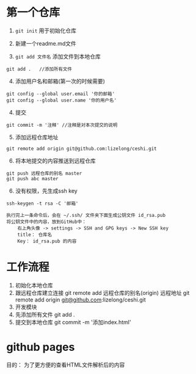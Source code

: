 # 第一个仓库
1. `git init` 用于初始化仓库

2. 新建一个readme.md文件

3. `git add 文件名` 添加文件到本地仓库
```
git add .   //添加所有文件
```

4. 添加用户名和邮箱(第一次的时候需要)
```
git config --global user.email '你的邮箱'
git config --global user.name '你的用户名'
```

4. 提交
```
git commit -m '注释' //注释是对本次提交的说明
```

5. 添加远程仓库地址
```
git remote add origin git@github.com:lizelong/ceshi.git
```
6. 将本地提交的内容推送到远程仓库
```
git push 远程仓库的别名 master
git push abc master
```

6. 没有权限，先生成ssh key
```
ssh-keygen -t rsa -C '邮箱'

执行完上一条命令后，会在 ~/.ssh/ 文件夹下面生成公钥文件 id_rsa.pub 
将公钥文件中的内容，放到GitHub中：
	右上角头像 -> settings -> SSH and GPG keys -> New SSH key
	title： 仓库名
	Key： id_rsa.pub 的内容
```




# 工作流程
1. 初始化本地仓库
2. 跟远程仓库建立连接
	git remote add 远程仓库的别名(origin) 远程地址
	git remote add origin git@github.com:lizelong/ceshi.git
3. 开发模块
4. 先添加所有文件
	git add .
5. 提交到本地仓库
	git commit -m '添加index.html'

# github pages
目的： 为了更方便的查看HTML文件解析后的内容